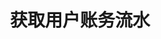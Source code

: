 ---
title: 获取用户账务流水
position_number: 5
type: get
description: /v1/future-u/user/balance/bills
parameters:
    -
        name: symbol
        type: string
        mandatory: true
        default: N/A
        description: 交易对
        ranges:
    -
        name: direction
        type: string
        mandatory: false
        default: NEXT
        description: "方向（PREV:上一页；NEXT:下一页）\t"
        ranges: PREV;NEXT
    -
        name: id
        type: integer
        mandatory: false
        default: N/A
        description: id
        ranges:
    -
        name: limit
        type: integer
        mandatory: false
        default: 10
        description: "条数\t"
        ranges:
    -
        name: startTime
        type: integer
        mandatory: false
        default: N/A
        description: 起始时间
        ranges:
    -
        name: endTime
        type: integer
        mandatory: false
        default: N/A
        description: 结束时间
        ranges:
content_markdown: |-

              #### **限流规则**

              200/s/apikey
left_code_blocks:
    -
        code_block: "public void getMarketConfig() {\r\n\tString text = HttpUtil.get(URL + \"/data/api/user/v1/getMarketConfig\");\r\n\tSystem.out.println(text);\r\n}"
        title: Java
        language: java
right_code_blocks:
    - code_block: |-
        {
         "msgInfo": {
            "code": "",
            "msg": ""
          },
          "msg": "",
          "data": {
            "hasNext": false, //是否有下一页
            "hasPrev": false, //是否有上一页
            "items": [ //数据列表
              {
                "afterAmount": 0, //变动后余额
                "amount": 0, //数量
                "coin": "", //币种
                "createdTime": 0, //时间
                "id": 0, //id
                "side": "", //ADD:划入;SUB:转出
                "symbol": "", //交易对
                "type": "" //EXCHANGE:划转;CLOSE_POSITION:平仓盈亏;TAKE_OVER:仓位接管;QIANG_PING_MANAGER:强平管理费（手续费）;FUND:资金费用;FEE:手续费 (开仓、平仓、强平);ADL:自动减仓;TAKE_OVER:仓位接管MERGE:仓位合并
              }
            ]
          },
          "code": 200
        }
      title: Response
      language: json
---